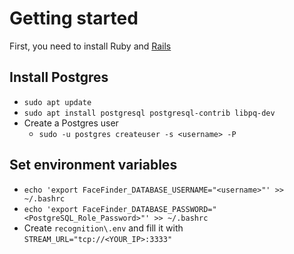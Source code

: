 # Getting started

First, you need to install Ruby and [Rails](https://www.tutorialspoint.com/ruby-on-rails/rails-installation.htm)

## Install Postgres

- `sudo apt update`
- `sudo apt install postgresql postgresql-contrib libpq-dev`
- Create a Postgres user
  - `sudo -u postgres createuser -s <username> -P`

## Set environment variables

- `echo 'export FaceFinder_DATABASE_USERNAME="<username>"' >> ~/.bashrc`
- `echo 'export FaceFinder_DATABASE_PASSWORD="<PostgreSQL_Role_Password>"' >> ~/.bashrc`
- Create `recognition\.env` and fill it with `STREAM_URL="tcp://<YOUR_IP>:3333"`
